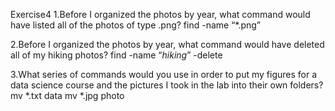Exercise4
1.Before I organized the photos by year, what command would have listed all of the photos of type .png?
find  -name  “*.png”

2.Before I organized the photos by year, what command would have deleted all of my hiking photos?
find -name “*hiking*” -delete

3.What series of commands would you use in order to put my figures for a data science course and the pictures I took in the lab into their own folders?
mv *.txt data
mv *.jpg photo
